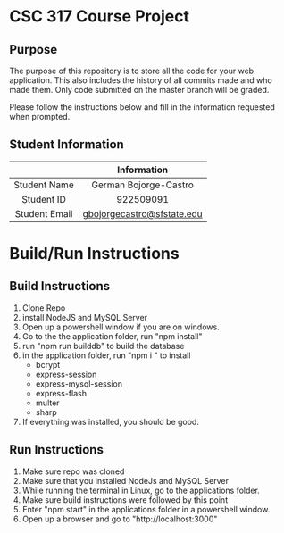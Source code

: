 # CSC 317 Course Project

## Purpose

The purpose of this repository is to store all the code for your web application. This also includes the history of all commits made and who made them. Only code submitted on the master branch will be graded.

Please follow the instructions below and fill in the information requested when prompted.

## Student Information

|               | Information   |
|:-------------:|:-------------:|
| Student Name  | German Bojorge-Castro     |
| Student ID    | 922509091       |
| Student Email | gbojorgecastro@sfstate.edu    |



# Build/Run Instructions

## Build Instructions
1. Clone Repo 
2. install NodeJS and MySQL Server
3. Open up a powershell window if you are on windows.
4. Go to the the application folder, run "npm install"
5. run "npm run builddb" to build the database
6. in the application folder, run "npm i " to install 
    - bcrypt
    - express-session
    - express-mysql-session
    - express-flash
    - multer
    - sharp 
7. If everything was installed, you should be good.

## Run Instructions
1. Make sure repo was cloned
2. Make sure that you installed NodeJs and MySQL Server
3. While running the terminal in Linux, go to the applications folder.
4. Make sure build instructions were followed by this point
5. Enter "npm start" in the applications folder in a powershell window.  
6. Open up a browser and go to "http://localhost:3000"
